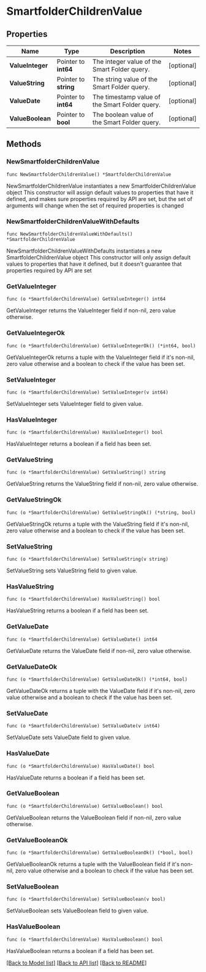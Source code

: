 # SmartfolderChildrenValue

## Properties

Name | Type | Description | Notes
------------ | ------------- | ------------- | -------------
**ValueInteger** | Pointer to **int64** | The integer value of the Smart Folder query. | [optional] 
**ValueString** | Pointer to **string** | The string value of the Smart Folder query. | [optional] 
**ValueDate** | Pointer to **int64** | The timestamp value of the Smart Folder query. | [optional] 
**ValueBoolean** | Pointer to **bool** | The boolean value of the Smart Folder query. | [optional] 

## Methods

### NewSmartfolderChildrenValue

`func NewSmartfolderChildrenValue() *SmartfolderChildrenValue`

NewSmartfolderChildrenValue instantiates a new SmartfolderChildrenValue object
This constructor will assign default values to properties that have it defined,
and makes sure properties required by API are set, but the set of arguments
will change when the set of required properties is changed

### NewSmartfolderChildrenValueWithDefaults

`func NewSmartfolderChildrenValueWithDefaults() *SmartfolderChildrenValue`

NewSmartfolderChildrenValueWithDefaults instantiates a new SmartfolderChildrenValue object
This constructor will only assign default values to properties that have it defined,
but it doesn't guarantee that properties required by API are set

### GetValueInteger

`func (o *SmartfolderChildrenValue) GetValueInteger() int64`

GetValueInteger returns the ValueInteger field if non-nil, zero value otherwise.

### GetValueIntegerOk

`func (o *SmartfolderChildrenValue) GetValueIntegerOk() (*int64, bool)`

GetValueIntegerOk returns a tuple with the ValueInteger field if it's non-nil, zero value otherwise
and a boolean to check if the value has been set.

### SetValueInteger

`func (o *SmartfolderChildrenValue) SetValueInteger(v int64)`

SetValueInteger sets ValueInteger field to given value.

### HasValueInteger

`func (o *SmartfolderChildrenValue) HasValueInteger() bool`

HasValueInteger returns a boolean if a field has been set.

### GetValueString

`func (o *SmartfolderChildrenValue) GetValueString() string`

GetValueString returns the ValueString field if non-nil, zero value otherwise.

### GetValueStringOk

`func (o *SmartfolderChildrenValue) GetValueStringOk() (*string, bool)`

GetValueStringOk returns a tuple with the ValueString field if it's non-nil, zero value otherwise
and a boolean to check if the value has been set.

### SetValueString

`func (o *SmartfolderChildrenValue) SetValueString(v string)`

SetValueString sets ValueString field to given value.

### HasValueString

`func (o *SmartfolderChildrenValue) HasValueString() bool`

HasValueString returns a boolean if a field has been set.

### GetValueDate

`func (o *SmartfolderChildrenValue) GetValueDate() int64`

GetValueDate returns the ValueDate field if non-nil, zero value otherwise.

### GetValueDateOk

`func (o *SmartfolderChildrenValue) GetValueDateOk() (*int64, bool)`

GetValueDateOk returns a tuple with the ValueDate field if it's non-nil, zero value otherwise
and a boolean to check if the value has been set.

### SetValueDate

`func (o *SmartfolderChildrenValue) SetValueDate(v int64)`

SetValueDate sets ValueDate field to given value.

### HasValueDate

`func (o *SmartfolderChildrenValue) HasValueDate() bool`

HasValueDate returns a boolean if a field has been set.

### GetValueBoolean

`func (o *SmartfolderChildrenValue) GetValueBoolean() bool`

GetValueBoolean returns the ValueBoolean field if non-nil, zero value otherwise.

### GetValueBooleanOk

`func (o *SmartfolderChildrenValue) GetValueBooleanOk() (*bool, bool)`

GetValueBooleanOk returns a tuple with the ValueBoolean field if it's non-nil, zero value otherwise
and a boolean to check if the value has been set.

### SetValueBoolean

`func (o *SmartfolderChildrenValue) SetValueBoolean(v bool)`

SetValueBoolean sets ValueBoolean field to given value.

### HasValueBoolean

`func (o *SmartfolderChildrenValue) HasValueBoolean() bool`

HasValueBoolean returns a boolean if a field has been set.


[[Back to Model list]](../README.md#documentation-for-models) [[Back to API list]](../README.md#documentation-for-api-endpoints) [[Back to README]](../README.md)


